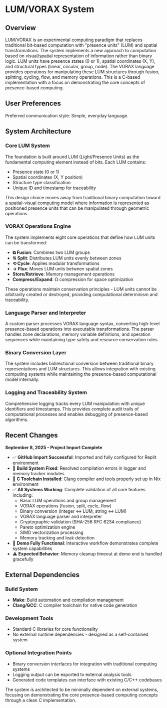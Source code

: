 # LUM/VORAX System

## Overview

LUM/VORAX is an experimental computing paradigm that replaces traditional bit-based computation with "presence units" (LUM) and spatial transformations. The system implements a new approach to computation based on visual/spatial representation of information rather than binary logic. LUM units have presence states (0 or 1), spatial coordinates (X, Y), and structural types (linear, circular, group, node). The VORAX language provides operations for manipulating these LUM structures through fusion, splitting, cycling, flow, and memory operations. This is a C-based implementation with a focus on demonstrating the core concepts of presence-based computing.

## User Preferences

Preferred communication style: Simple, everyday language.

## System Architecture

### Core LUM System
The foundation is built around LUM (Light/Presence Units) as the fundamental computing element instead of bits. Each LUM contains:
- Presence state (0 or 1)
- Spatial coordinates (X, Y position)
- Structure type classification
- Unique ID and timestamp for traceability

This design choice moves away from traditional binary computation toward a spatial-visual computing model where information is represented as positioned presence units that can be manipulated through geometric operations.

### VORAX Operations Engine
The system implements eight core operations that define how LUM units can be transformed:
- **⧉ Fusion**: Combines two LUM groups
- **⇅ Split**: Distributes LUM units evenly between zones
- **⟲ Cycle**: Applies modular transformations
- **→ Flux**: Moves LUM units between spatial zones
- **Store/Retrieve**: Memory management operations
- **Compress/Expand**: Ω compression for space optimization

These operations maintain conservation principles - LUM units cannot be arbitrarily created or destroyed, providing computational determinism and traceability.

### Language Parser and Interpreter
A custom parser processes VORAX language syntax, converting high-level presence-based operations into executable transformations. The parser handles zone declarations, memory variable definitions, and operation sequences while maintaining type safety and resource conservation rules.

### Binary Conversion Layer
The system includes bidirectional conversion between traditional binary representations and LUM structures. This allows integration with existing computing systems while maintaining the presence-based computational model internally.

### Logging and Traceability System
Comprehensive logging tracks every LUM manipulation with unique identifiers and timestamps. This provides complete audit trails of computational processes and enables debugging of presence-based algorithms.

## Recent Changes

**September 8, 2025 - Project Import Complete**
- ✅ **GitHub Import Successful**: Imported and fully configured for Replit environment
- 🔧 **Build System Fixed**: Resolved compilation errors in logger and memory tracker modules
- 🚀 **C Toolchain Installed**: Clang compiler and tools properly set up in Nix environment
- ✅ **All Systems Working**: Complete validation of all core features including:
  - Basic LUM operations and group management
  - VORAX operations (fusion, split, cycle, flow)
  - Binary conversion (integer ↔ LUM, string ↔ LUM)
  - VORAX language parser and interpreter
  - Cryptographic validation (SHA-256 RFC 6234 compliance)
  - Pareto optimization engine
  - SIMD vectorization processing
  - Memory tracking and leak detection
- 🎯 **Demo Fully Functional**: Interactive workflow demonstrates complete system capabilities
- ⚠️ **Expected Behavior**: Memory cleanup timeout at demo end is handled gracefully

## External Dependencies

### Build System
- **Make**: Build automation and compilation management
- **Clang/GCC**: C compiler toolchain for native code generation

### Development Tools
- Standard C libraries for core functionality
- No external runtime dependencies - designed as a self-contained system

### Optional Integration Points
- Binary conversion interfaces for integration with traditional computing systems
- Logging output can be exported to external analysis tools
- Generated code templates can interface with existing C/C++ codebases

The system is architected to be minimally dependent on external systems, focusing on demonstrating the core presence-based computing concepts through a clean C implementation.